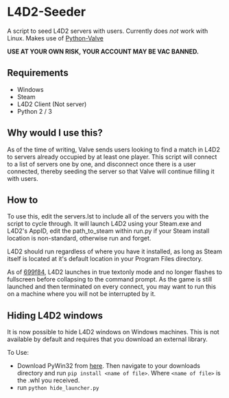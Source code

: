 # L4D2-Seeder
A script to seed L4D2 servers with users. Currently does *not* work with 
Linux. Makes use of [Python-Valve](https://github.com/Holiverh/python-valve)

**USE AT YOUR OWN RISK, YOUR ACCOUNT MAY BE VAC BANNED.**

## Requirements

 - Windows
 - Steam
 - L4D2 Client (Not server)
 - Python 2 / 3

## Why would I use this?
As of the time of writing, Valve sends users looking to find a match in L4D2 to servers already occupied by at least one player. This script will connect to a list of servers one by one, and disconnect once there is a user connected, thereby seeding the server so that Valve will continue filling it with users.

## How to
To use this, edit the servers.lst to include all of the servers you with the script to cycle through. It will launch L4D2 using your Steam.exe and L4D2's AppID, edit the path_to_steam within run.py if your Steam install location is non-standard, otherwise run and forget.

L4D2 should run regardless of where you have it installed, as long as Steam itself is located at it's default location in your Program Files directory.

As of [699f84](https://github.com/NoiSek/L4D2-Seeder/commit/699f847608bab5a9c71cbd31131a9cfb63d17b4a), L4D2 launches in true textonly mode and no longer flashes to fullscreen before collapsing to the command prompt. As the game is still launched and then terminated on every connect, you may want to run this on a machine where you will not be interrupted by it.

## Hiding L4D2 windows
It is now possible to hide L4D2 windows on Windows machines. This is not available by default and requires that you download an external library.

To Use:
- Download PyWin32 from [here](http://www.lfd.uci.edu/~gohlke/pythonlibs/#pywin32). Then navigate to your downloads directory and run ```pip install <name of file>```. Where ```<name of file>``` is the .whl you received.
- run ```python hide_launcher.py```